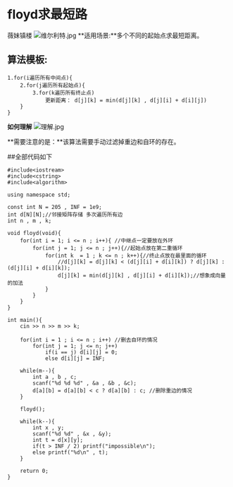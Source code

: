 [//]: # (打卡模板，上面预览按钮可以展示预览效果 ^^)
# floyd求最短路
薇妹镇楼
![维尔利特.jpg](https://cdn.acwing.com/media/article/image/2024/03/14/352015_cce4c789e2-维尔利特.jpg) 
**适用场景:**多个不同的起始点求最短距离。
## 算法模板:
```
1.for(i遍历所有中间点){
    2.for(j遍历所有起始点){
        3.for(k遍历所有终止点)
            更新距离： d[j][k] = min(d[j][k] , d[j][i] + d[i][j])
    }
}
```
**如何理解**
![理解.jpg](https://cdn.acwing.com/media/article/image/2024/03/16/352015_6f322864e3-理解.jpg) 

**需要注意的是：**该算法需要手动过滤掉重边和自环的存在。

##全部代码如下
```
#include<iostream>
#include<cstring>
#include<algorithm>

using namespace std;

const int N = 205 , INF = 1e9;
int d[N][N];//邻接矩阵存储 多次遍历所有边
int n , m , k;

void floyd(void){
    for(int i = 1; i <= n ; i++){ //中继点一定要放在外环
        for(int j = 1; j <= n ; j++){//起始点放在第二重循环
            for(int k  = 1 ; k <= n ; k++){//终止点放在最里面的循环
                //d[j][k] = d[j][k] < (d[j][i] + d[i][k]) ? d[j][k] : (d[j][i] + d[i][k]);
                d[j][k] = min(d[j][k] , d[j][i] + d[i][k]);//想象成向量的加法
            }
        }
    }
}

int main(){
    cin >> n >> m >> k;
    
    for(int i = 1 ; i <= n ; i++) //删去自环的情况
        for(int j = 1; j <= n; j++)
            if(i == j) d[i][j] = 0;
            else d[i][j] = INF;
    
    while(m--){
        int a , b , c;
        scanf("%d %d %d" , &a , &b , &c);
        d[a][b] = d[a][b] < c ? d[a][b] : c; //删除重边的情况
    }
    
    floyd();
    
    while(k--){
        int x , y;
        scanf("%d %d" , &x , &y);
        int t = d[x][y];
        if(t > INF / 2) printf("impossible\n");
        else printf("%d\n" , t);
    }
    
    return 0;
}
```
